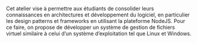 Cet atelier vise à permettre aux étudiants de consolider leurs connaissances en architectures et développement du
logiciel, en particulier les design patterns et frameworks en utilisant la plateforme NodeJS. Pour ce faire, on propose
de développer un système de gestion de fichiers virtuel similaire à celui d’un système d’exploitation tel que Linux et
Windows.
